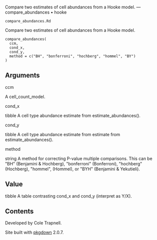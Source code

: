 Compare two estimates of cell abundances from a Hooke model. — compare\_abundances • hooke

`compare_abundances.Rd`

Compare two estimates of cell abundances from a Hooke model.

    compare_abundances(
      ccm,
      cond_x,
      cond_y,
      method = c("BH", "bonferroni", "hochberg", "hommel", "BY")
    )

Arguments
---------

ccm

A cell\_count\_model.

cond\_x

tibble A cell type abundance estimate from estimate\_abundances().

cond\_y

tibble A cell type abundance estimate from estimate from estimate\_abundances().

method

string A method for correcting P-value multiple comparisons. This can be "BH" (Benjamini & Hochberg), "bonferroni" (Bonferroni), "hochberg" (Hochberg), "hommel", (Hommel), or "BYH" (Benjamini & Yekutieli).

Value
-----

tibble A table contrasting cond\_x and cond\_y (interpret as Y/X).

Contents
--------

Developed by Cole Trapnell.

Site built with [pkgdown](https://pkgdown.r-lib.org/) 2.0.7.